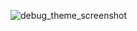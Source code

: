 ![debug_theme_screenshot](https://raw.github.com/thomsmits/markdown_npp/master/debug_theme/screenshot.png)
